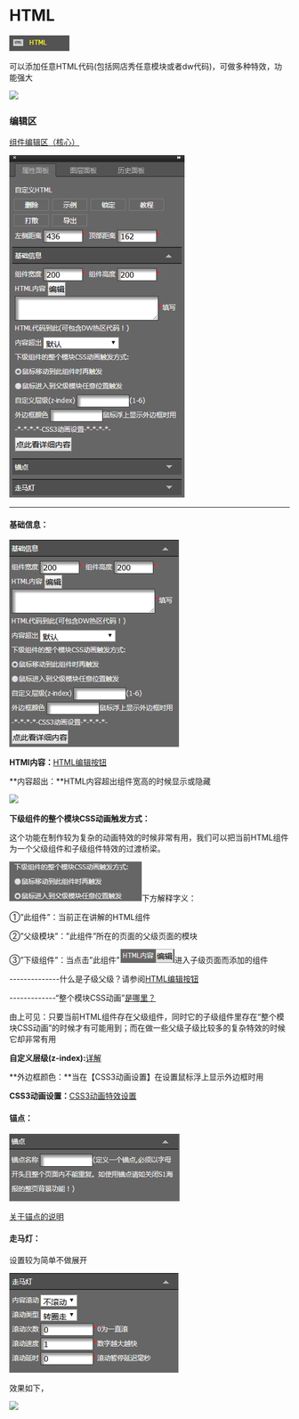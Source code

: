 # HTML

![](/assets/wwqq_29.jpg)

可以添加任意HTML代码\(包括网店秀任意模块或者dw代码\)，可做多种特效，功能强大

![](http://img12.360buyimg.com/cms/jfs/t18271/114/273943382/1328516/e857e49/5a68001dNd825e68d.gif)

### 编辑区

[组件编辑区（核心）](/chapter1/gong-ju-jie-mian/zu-jian-bian-ji-qu-ff08-he-xin-ff09.md)

![](/assets/QQ29.png)

---

#### 基础信息：

![](/assets/im1e5rt.png)

**HTMl内容：**[HTML编辑按钮](/chapter1/htmlde-bian-ji-an-niu.md)

**内容超出：**HTML内容超出组件宽高的时候显示或隐藏

![](http://img12.360buyimg.com/cms/jfs/t17650/56/279993066/230082/6edb75a2/5a68045aNc36eb384.gif)

**下级组件的整个模块CSS动画触发方式：**

这个功能在制作较为复杂的动画特效的时候非常有用，我们可以把当前HTML组件为一个父级组件和子级组件特效的过渡桥梁。

![](/assets/i3r37t.png)下方解释字义：

①”此组件”：当前正在讲解的HTML组件

②”父级模块”：”此组件”所在的页面的父级页面的模块

③”下级组件”：当点击”此组件”![](/assets/i6f4rt.png)进入子级页面而添加的组件

--------------什么是子级父级？请参阅[HTML编辑按钮](/chapter1/htmlde-bian-ji-an-niu.md)

-------------“整个模块CSS动画”[是哪里？](//chapter1/css3dong-hua-te-xiao-she-zhi.md#鼠标移动到整个模块上触发)

由上可见：只要当前HTML组件存在父级组件，同时它的子级组件里存在“整个模块CSS动画”的时候才有可能用到；而在做一些父级子级比较多的复杂特效的时候它却非常有用

**自定义层级\(z-index\):**[详解](//wang-dian-xiu-faq.md#q：个别组件中的index-z如何设置？)

**外边框颜色：**当在【CSS3动画设置】在设置鼠标浮上显示外边框时用

**CSS3动画设置：**[CSS3动画特效设置](/chapter1/css3dong-hua-te-xiao-she-zhi.md)

#### 锚点：

![](/assets/im35t.png)

[关于锚点的说明](//wang-dian-xiu-faq.md#q：什么是锚点，如何添加锚点？)

#### 走马灯：

设置较为简单不做展开

![](/assets/im1r3t.png)

效果如下，

![](http://img10.360buyimg.com/cms/jfs/t19489/294/265648935/156830/20924261/5a6837d1Neea8c121.gif)

